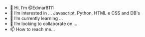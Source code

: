 - 👋 Hi, I’m @Edmar8111
- 👀 I’m interested in ... Javascript, Python, HTML e CSS and DB's
- 🌱 I’m currently learning ...
- 💞️ I’m looking to collaborate on ...
- 📫 How to reach me...

<!---
Edmar8111/Edmar8111 is a ✨ special ✨ repository because its `README.md` (this file) appears on your GitHub profile.
You can click the Preview link to take a look at your changes.
--->
